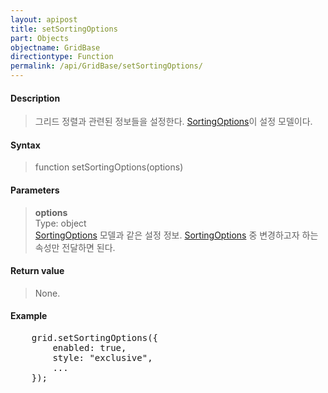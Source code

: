 ```yaml
---
layout: apipost
title: setSortingOptions
part: Objects
objectname: GridBase
directiontype: Function
permalink: /api/GridBase/setSortingOptions/
---
```



#### Description

> 그리드 정렬과 관련된 정보들을 설정한다. [SortingOptions](/api/types/SortingOptions/)이 설정 모델이다.

#### Syntax

> function setSortingOptions(options)

#### Parameters

> **options**  
> Type: object  
> [SortingOptions](/api/types/SortingOptions/) 모델과 같은 설정 정보. [SortingOptions](/api/types/SortingOptions/) 중 변경하고자 하는 속성만 전달하면 된다.    

#### Return value

> None.

#### Example

<pre class="prettyprint">
    grid.setSortingOptions({
        enabled: true,
        style: "exclusive",
        ...
    });
</pre>

